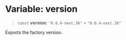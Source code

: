 # Variable: version

> `const` **version**: `"0.0.4-next.36"` = `"0.0.4-next.36"`

Exports the factory version.
